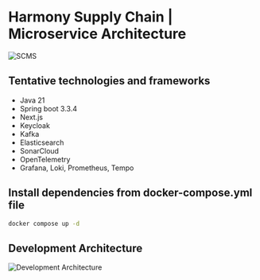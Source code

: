 # Harmony Supply Chain | Microservice Architecture

![SCMS](https://raw.githubusercontent.com/hiepthanhtran/harmony-supply-chain/main/images/scms.png)

## Tentative technologies and frameworks

- Java 21
- Spring boot 3.3.4
- Next.js
- Keycloak
- Kafka
- Elasticsearch
- SonarCloud
- OpenTelemetry
- Grafana, Loki, Prometheus, Tempo

## Install dependencies from **docker-compose.yml** file

```bash
docker compose up -d
```

## Development Architecture

![Development Architecture](https://raw.githubusercontent.com/hiepthanhtran/harmony-supply-chain/main/images/architecture.png)
